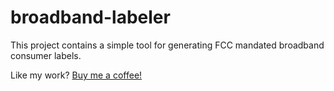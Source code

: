 # broadband-labeler
This project contains a simple tool for generating FCC mandated broadband consumer labels.

Like my work? [Buy me a coffee!](https://www.buymeacoffee.com/AzorianMatt)